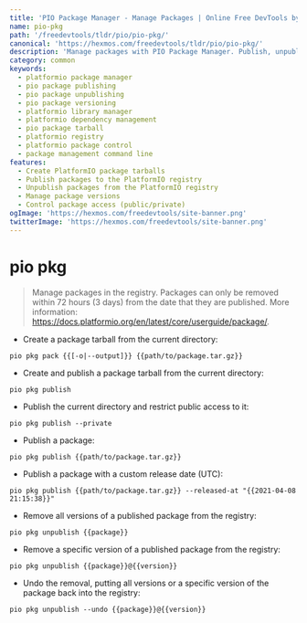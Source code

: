 ```yaml
---
title: 'PIO Package Manager - Manage Packages | Online Free DevTools by Hexmos'
name: pio-pkg
path: '/freedevtools/tldr/pio/pio-pkg/'
canonical: 'https://hexmos.com/freedevtools/tldr/pio/pio-pkg/'
description: 'Manage packages with PIO Package Manager. Publish, unpublish, and version PlatformIO packages using the command line. Free online tool, no registration required.'
category: common
keywords:
  - platformio package manager
  - pio package publishing
  - pio package unpublishing
  - pio package versioning
  - platformio library manager
  - platformio dependency management
  - pio package tarball
  - platformio registry
  - platformio package control
  - package management command line
features:
  - Create PlatformIO package tarballs
  - Publish packages to the PlatformIO registry
  - Unpublish packages from the PlatformIO registry
  - Manage package versions
  - Control package access (public/private)
ogImage: 'https://hexmos.com/freedevtools/site-banner.png'
twitterImage: 'https://hexmos.com/freedevtools/site-banner.png'
---
```


# pio pkg

> Manage packages in the registry.
> Packages can only be removed within 72 hours (3 days) from the date that they are published.
> More information: <https://docs.platformio.org/en/latest/core/userguide/package/>.

- Create a package tarball from the current directory:

`pio pkg pack {{[-o|--output]}} {{path/to/package.tar.gz}}`

- Create and publish a package tarball from the current directory:

`pio pkg publish`

- Publish the current directory and restrict public access to it:

`pio pkg publish --private`

- Publish a package:

`pio pkg publish {{path/to/package.tar.gz}}`

- Publish a package with a custom release date (UTC):

`pio pkg publish {{path/to/package.tar.gz}} --released-at "{{2021-04-08 21:15:38}}"`

- Remove all versions of a published package from the registry:

`pio pkg unpublish {{package}}`

- Remove a specific version of a published package from the registry:

`pio pkg unpublish {{package}}@{{version}}`

- Undo the removal, putting all versions or a specific version of the package back into the registry:

`pio pkg unpublish --undo {{package}}@{{version}}`
